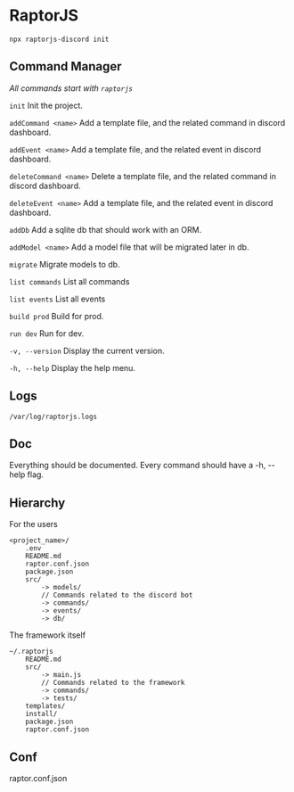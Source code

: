 # RaptorJS

```
npx raptorjs-discord init
```

## Command Manager

*All commands start with `raptorjs`*

`init` Init the project.

`addCommand <name>` Add a template file, and the related command in discord dashboard.

`addEvent <name>` Add a template file, and the related event in discord dashboard.

`deleteCommand <name>` Delete a template file, and the related command in discord dashboard.

`deleteEvent <name>` Add a template file, and the related event in discord dashboard.

`addDb` Add a sqlite db that should work with an ORM.

`addModel <name>` Add a model file that will be migrated later in db.

`migrate` Migrate models to db.

`list commands` List all commands

`list events` List all events

`build prod` Build for prod.

`run dev` Run for dev.

`-v, --version` Display the current version.

`-h, --help` Display the help menu.


## Logs

`/var/log/raptorjs.logs`

## Doc

Everything should be documented.
Every command should have a -h, --help flag.

## Hierarchy

For the users

```
<project_name>/
    .env
    README.md
    raptor.conf.json
    package.json
    src/
        -> models/
        // Commands related to the discord bot
        -> commands/
        -> events/
        -> db/
```

The framework itself

```
~/.raptorjs
    README.md
    src/
        -> main.js
        // Commands related to the framework
        -> commands/
        -> tests/
    templates/
    install/
    package.json
    raptor.conf.json
```

## Conf 

raptor.conf.json

